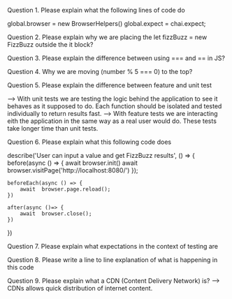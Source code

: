 Question 1. Please explain what the following lines of code do

global.browser = new BrowserHelpers()
global.expect = chai.expect;


Question 2. Please explain why we are placing the let fizzBuzz = new FizzBuzz outside the it block?


Question 3. Please explain the difference between using === and == in JS?


Question 4. Why we are moving (number % 5 === 0) to the top?


Question 5. Please explain the difference between feature and unit test

--> With unit tests we are testing the logic behind the application to see it behaves as it supposed to do. Each function should be isolated and tested individually to return results fast.
--> With feature tests we are interacting eith the application in the same way as a real user would do. These tests take longer time than unit tests.


Question 6. Please explain what this following code does

describe('User can input a value and get FizzBuzz results', () => {
    before(async () => {
        await  browser.init()
        await  browser.visitPage('http://localhost:8080/')
    });

    beforeEach(async () => {
        await  browser.page.reload();
    })

    after(async ()=> {
        await  browser.close();
    })
})

Question 7. Please explain what expectations in the context of testing are


Question 8. Please write a line to line explanation of what is happening in this code

<script src="js/fizzbuzz.js"></script><script>
        document.addEventListener('DOMContentLoaded', () => {
            let button = document.getElementById('button')
            let displayDiv = document.getElementById('display_answer')
            button.addEventListener('click', () =>{
                let value = document.getElementById('value').value
                let fizzBuzz = new FizzBuzz
                let result = fizzBuzz.check(value)
                displayDiv.innerHTML = result;
            })
        })
</script>

Question 9. Please explain what a CDN (Content Delivery Network) is? 
--> CDNs allows quick distribution of internet content.
